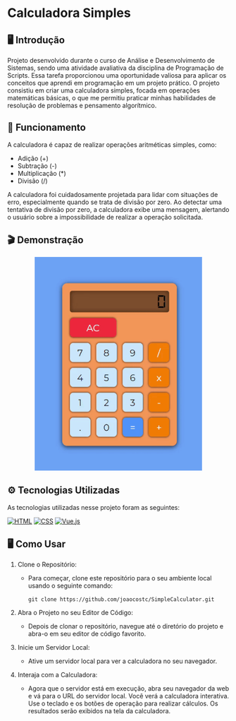 # Calculadora Simples

## 🖥️ Introdução

Projeto desenvolvido durante o curso de Análise e Desenvolvimento de Sistemas, sendo uma atividade avaliativa da disciplina de Programação de Scripts. Essa tarefa proporcionou uma oportunidade valiosa para aplicar os conceitos que aprendi em programação em um projeto prático. O projeto consistiu em criar uma calculadora simples, focada em operações matemáticas básicas, o que me permitiu praticar minhas habilidades de resolução de problemas e pensamento algorítmico.

## 🔢 Funcionamento

A calculadora é capaz de realizar operações aritméticas simples, como:

- Adição (+)
- Subtração (-)
- Multiplicação (*)
- Divisão (/)

A calculadora foi cuidadosamente projetada para lidar com situações de erro, especialmente quando se trata de divisão por zero. Ao detectar uma tentativa de divisão por zero, a calculadora exibe uma mensagem, alertando o usuário sobre a impossibilidade de realizar a operação solicitada.

## 🎬 Demonstração

<div align="center">
  <img src="./SimpleCalculator/demo/SimpleCalculator.gif" alt="Calculadora" width="380px">
</div>

## ⚙️ Tecnologias Utilizadas
As tecnologias utilizadas nesse projeto foram as seguintes:

[![HTML](https://img.shields.io/badge/HTML-5-orange?style=flat&logo=html5&logoColor=white)](https://www.w3.org/html/)
[![CSS](https://img.shields.io/badge/CSS-3-blue?style=flat&logo=css3&logoColor=white)](https://www.w3.org/Style/CSS/)
[![Vue.js](https://img.shields.io/badge/Vue.js-3.x-green?style=flat&logo=vue.js&logoColor=white)](https://v3.vuejs.org/)


## 🖥️ Como Usar

1) Clone o Repositório:
    - Para começar, clone este repositório para o seu ambiente local usando o seguinte comando:
        ```
        git clone https://github.com/joaocostc/SimpleCalculator.git
        ```

2) Abra o Projeto no seu Editor de Código:
    - Depois de clonar o repositório, navegue até o diretório do projeto e abra-o em seu editor de código favorito.

3) Inicie um Servidor Local:
    - Ative um servidor local para ver a calculadora no seu navegador.

4) Interaja com a Calculadora:
    - Agora que o servidor está em execução, abra seu navegador da web e vá para o URL do servidor local. Você verá a calculadora interativa. Use o teclado e os botões de operação para realizar cálculos. Os resultados serão exibidos na tela da calculadora.
